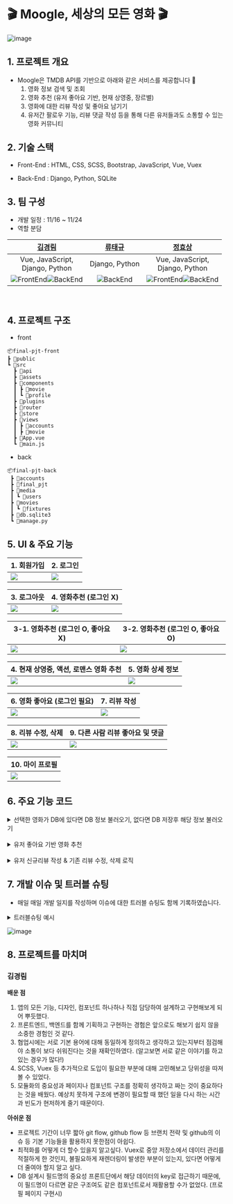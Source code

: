 # 🎬 Moogle, 세상의 모든 영화 🎬

![image](https://user-images.githubusercontent.com/100753588/205097355-6f5b5358-66f5-4355-97b8-601f6e24aa8e.png)

## 1️. 프로젝트 개요
- Moogle은 TMDB API를 기반으로 아래와 같은 서비스를 제공합니다 🎥
  1) 영화 정보 검색 및 조회
  2) 영화 추천 (유저 좋아요 기반, 현재 상영중, 장르별)
  3) 영화에 대한 리뷰 작성 및 좋아요 남기기
  4) 유저간 팔로우 기능, 리뷰 댓글 작성 등을 통해 다른 유저들과도 소통할 수 있는 영화 커뮤니티


## 2. 기술 스택
- Front-End
  : HTML, CSS, SCSS, Bootstrap, JavaScript, Vue, Vuex

- Back-End
  : Django, Python, SQLite

## 3. 팀 구성
- 개발 일정 : 11/16 ~ 11/24
- 역할 분담

| [**김경림**](https://github.com/skylar121 "김경림의 GitHub") | [**류태규**](https://github.com/estar1996 "류태규의 GitHub") |   [**정효상**](https://github.com/Hyormone "정효상의 GitHub")   |
| :--------------: | :------------------: | :-----------------: |
| Vue, JavaScript, <br> Django, Python |   Django, Python |   Vue, JavaScript, <br> Django, Python   |
| ![FrontEnd](https://img.shields.io/badge/FrontEnd-4A06F)![BackEnd](https://img.shields.io/badge/BackEnd-0C4B33)|  ![BackEnd](https://img.shields.io/badge/BackEnd-0C4B33) | ![FrontEnd](https://img.shields.io/badge/FrontEnd-4A06F)![BackEnd](https://img.shields.io/badge/BackEnd-0C4B33) |

<br>



## 4. 프로젝트 구조
- front
```
📦final-pjt-front
┣ 📂public
┗ 📂src
  ┣ 📂api
  ┣ 📂assets
  ┣ 📂components
  ┃ ┣ 📂movie
  ┃ ┗ 📂profile
  ┣ 📂plugins
  ┣ 📂router
  ┣ 📂store
  ┣ 📂views
  ┃ ┣ 📂accounts
  ┃ ┣ 📂movie
  ┣ 📜App.vue
  ┗ 📜main.js
```
- back
```
📦final-pjt-back
 ┣ 📂accounts
 ┣ 📂final_pjt
 ┣ 📂media
 ┃ ┗ 📂users
 ┣ 📂movies
 ┃ ┗ 📂fixtures
 ┣ 📜db.sqlite3
 ┗ 📜manage.py
```

## 5. UI & 주요 기능
| 1. 회원가입 | 2. 로그인 |
|----------|----------|
|<img src="https://user-images.githubusercontent.com/102273370/205475511-37142ee5-ce40-4042-985e-dc3a3cc62923.gif">    | <img src="https://user-images.githubusercontent.com/102273370/205475537-b1429a98-bdc7-400a-bd39-cab80a1b6bc0.gif"> |

| 3. 로그아웃                                                  | 4. 영화추천 (로그인 X)                                       |
| ------------------------------------------------------------ | ------------------------------------------------------------ |
| <img src="https://user-images.githubusercontent.com/102273370/205497331-1f4a09c1-85bd-444e-8436-6a60b2fcc7e9.gif"> | <img src="https://user-images.githubusercontent.com/102273370/205497831-151785d9-970e-44a6-9848-b6f193d6fe42.gif"> |

| 3-1. 영화추천 (로그인 O, 좋아요 X) | 3-2. 영화추천 (로그인 O, 좋아요 O) |
|----------|----------|
| <img src="https://user-images.githubusercontent.com/102273370/205498032-5b2b1db7-5462-45cc-a167-6af41d0d6031.gif"> | <img src="https://user-images.githubusercontent.com/102273370/205498154-2e901669-7ad3-4b2d-86fd-70e61c13c0a0.gif"> |

| 4. 현재 상영중, 액션, 로맨스 영화 추천 | 5. 영화 상세 정보 |
|----------|----------|
| <img src="https://user-images.githubusercontent.com/102273370/205498344-98fd85cc-77e7-4563-a820-22b922930288.gif"> | <img src="https://user-images.githubusercontent.com/102273370/205499415-29a6ab0f-16c3-4a29-b0e3-569d64eeaf9c.gif"> |

| 6. 영화 좋아요 (로그인 필요) | 7. 리뷰 작성 |
|----------|----------|
| <img src="https://user-images.githubusercontent.com/102273370/205498452-2d4b40b0-f1db-4cc0-bf20-c9d216508b9f.gif"> | <img src="https://user-images.githubusercontent.com/102273370/205498511-13f7ce24-5be1-45aa-9951-fc6d001b2ab3.gif"> |

| 8. 리뷰 수정, 삭제 | 9. 다른 사람 리뷰 좋아요 및 댓글 |
|----------|----------|
| <img src="https://user-images.githubusercontent.com/102273370/205499463-ffe553b5-38ac-4152-b650-9b4cb4727c9a.gif"> | <img src="https://user-images.githubusercontent.com/102273370/205498601-fd2158e5-746d-4550-8dd0-1b16a0fd0244.gif"> |

| 10. 마이 프로필 |
|----------|
| <img src="https://user-images.githubusercontent.com/102273370/205498897-9a76f1e2-6b06-4de2-b269-1adab7e82845.gif"> |

## 6. 주요 기능 코드
<details>
<summary>선택한 영화가 DB에 있다면 DB 정보 불러오기, 없다면 DB 저장후 해당 정보 불러오기</summary>
<div markdown="1">

```javascript
getMovieDetail() {
  // 먼저 DB에 있는지 확인
  axios({
    method: 'get',
    url: API_URL + `/movies/${this.$route.params.movie_id}/`,
  })
  .then((res) => {
    this.movie = res.data
  })
  .catch((error) => {
    console.log(error)

    // DB에 없으면 TMDB에서 가져온 데이터를 DB에 저장
    axios({
      method: 'get',
      url: API_URL + `/movies/${this.$route.params.movie_id}/`,
      data: {
        id: this.$route.params.movie_id,
      }
    })
      .then((response) => {
        console.log(response)
      })
      .catch((error) => {
        console.log(error)
      })
  })
},
```

</div>
</details>

<br>

<details>
<summary>유저 좋아요 기반 영화 추천</summary>
<div markdown="1">

```python
@api_view(['GET'])
def recommend(request,user_pk):
    print(request)
    file_path = "movies/fixtures/movies.json"

    with open(file_path, 'r', encoding="UTF-8") as f:
        data = json.load(f)
    new_data = []
    for d in data:
        new_data.append({
            'pk': d['pk'],
            'adult': d['fields']['adult'],
            'overview': d['fields']['overview'],
            'title': d['fields']['title'],
            'poster_path': d['fields']['poster_path'],
            'genres': d['fields']['genres'],
            'vote_average': d['fields']['vote_average'],
        })

    new_data = pd.DataFrame(new_data)

    new_data['overview'].isnull().sum()
    new_data['overview'] = new_data['overview'].fillna('')
    new_data['overview'].isnull().sum() #0 으로 바뀜 내적하면 모두 0 나옴

    tfidf=TfidfVectorizer(stop_words='english') #불용어 제거
    tfidf_mat=tfidf.fit_transform(new_data['overview']).toarray()

    def cos_sim2(X,Y):
        return np.dot(X,Y)/((norm(X)*norm(Y))+1e-7)

    def top_match_ar2(new_data, name, rank=5,simf=cos_sim2):
        sim=[]
        for i in range(len(new_data)):
            if name != i:
                sim.append((simf(new_data[i],new_data[name]),i))
        sim.sort()
        sim.reverse()
        return sim[:rank]

    
    user = get_object_or_404(get_user_model(),pk = user_pk)
    lst1 = list(user.like_movies.all().values())    # 좋아요 누른 영화 리스트
    lst = []    # 새로운 리스트
    movieList = []

    if len(lst1) >= 3:                      # 좋아요를 누른 영화가 3개 이상일 경우
        for elt in lst1:
            lst.append(elt['title'])
    else:                                   # 좋아요를 누른 영화가 3개 미만일 경우
        lst1.append(list(Movie.objects.all().values),3 )
        for elt in lst1:
            lst.append(elt['title'])                        
        
    movieList = random.sample(lst,3)
    recommend_lst = set()
    res_list = []
    for movie_name in movieList:
        # 여기에 영화 이름 동적으로 할당
        movie_idx = list(new_data['title']).index(movie_name)
        for sim, movie_id in top_match_ar2(tfidf_mat, movie_idx ,20):
            res_list.append(str({'id': new_data.loc[movie_id,'pk'], 'title' :new_data.loc[movie_id,'title'], 'poster_path' :new_data.loc[movie_id,'poster_path'], 'vote_average' :new_data.loc[movie_id,'vote_average']}))
        for res in res_list[:30]:
            recommend_lst.add(res)
    result = []
    for i in recommend_lst:
        i = eval(i)
        result.append(i)
    return Response(result)
```

</div>
</details>

<br>

<details>
<summary>유저 신규리뷰 작성 & 기존 리뷰 수정, 삭제 로직</summary>
<div markdown="1">

```javascript
<form @submit.prevent="createReview">
  <div class="star-box d-flex align-items-center justify-content-center mb-3">
    <!-- 유저 리뷰가 있다면 -->
    <div v-if="userReview">
      <b-form-rating
        id="rating-lg-no-border rating-inline"
        @change="onRate"
        :value="userReview?.[0]?.rank"
        icon-half="star-half"
        variant="danger"
        no-border inline show-value show-clear
        precision="1"
        class="star text-light w-100"
        size="lg"
        color="#ffd21e"
      ></b-form-rating>
    </div>
    <!-- 유저 리뷰가 없다면 -->
    <div v-else>
      <b-form-rating
        id="rating-lg-no-border rating-inline"
        @change="onRate"
        v-model="reviewRating"
        icon-half="star-half"
        variant="danger"
        no-border inline show-value show-clear
        precision="1"
        class="star text-light w-100"
        size="lg"
        color="#ffd21e"
      ></b-form-rating>
    </div>
  </div>

  <!-- 수정중 X & 리뷰 있다면 내용 + 수정 + 삭제 버튼 보여주기 -->
  <div v-if="(!isEditing && userReview && userReview?.length > 0)" class="text-center">
    <p class="fs-3">{{ userReview?.[0]?.title }}</p>
    <p style="color: #999;">{{ userReview?.[0]?.content }}</p>
    <div>
      <!-- 수정 -->
      <button @click="onEdit" 
        class="btn btn-primary review-submit-btn me-2"
      >
        <i class="fa-solid fa-pen-to-square"></i>
      </button>
      <!-- 삭제 -->
      <button @click.prevent="deleteReview" 
        type="submit" 
        class="btn review-submit-btn"
        style="color: #999;"
      >
      <i class="fa-solid fa-trash-can" style="cursor: pointer"></i>
      </button>
    </div>
  </div>

  <!-- 수정중 OR 리뷰 없다면 리뷰 form -->
  <div v-else class="w-75 my-0 mx-auto">
    <!-- 리뷰 있다면 UPDATE -->
    <div v-if="isEditing && userReview && userReview?.length > 0">
      <div class="mb-3 review-input text-center" @change="onRate" >
        <label for="reviewTitle" class="form-label">제목</label>
        <input 
          :value="reviewTitle" 
          class="" id="reviewTitle" rows="3" 
          placeholder="2자 이상 남겨주세요." 
        >
      </div>
      <div class="mb-3 review-input" @change="onRate" >
        <label for="reviewContent" class="form-label">내용</label>
        <textarea v-model="reviewContent" class="" id="reviewContent" rows="3" placeholder="2자 이상 남겨주세요."></textarea>
      </div>
      <div class="d-flex justify-content-end">
        <!-- 수정 완료 -->
        <button @click.prevent="updateReview" type="submit" class="btn btn-primary review-submit-btn me-2"> 
          <!-- 저장  -->
          <i class="fa-solid fa-floppy-disk"></i></button>
        <!-- 수정 취소 -->
        <button type="button" @click="onEdit" class="btn btn-dark text-light">
          <!-- 취소 -->
          <i class="fa-solid fa-xmark"></i></button>
      </div>
    </div>
    <!-- 리뷰 없다면 CREATE -->
    <div v-else class="-flex flex-column justify-content-end align-items-center">            
      <div class="mb-3 review-input text-center" @change="onRate">
        <label for="reviewTitle" class="form-label fs-4">제목</label>
        <input v-model="reviewTitle" class="" id="reviewTitle" rows="3" placeholder="2자 이상 남겨주세요.">
      </div>
      <div class="mb-3 review-input text-center" @change="onRate">
        <label for="reviewContent" class="form-label fs-5">내용</label>
        <div class="d-block w-100"><textarea v-model="reviewContent" id="reviewContent" rows="3" placeholder="2자 이상 남겨주세요.">{{}}</textarea></div>
      </div>
      <div class="d-flex justify-content-end">
        <!-- 별점 & 리뷰 저장 -->
        <button @click.prevent="createReview" type="submit" class="btn btn-primary review-submit-btn"><i class="fa-solid fa-floppy-disk"></i></button>
      </div>
    </div>
  </div>
  <!-- <div class="mb-3 form-check review-check">
    <input type="checkbox" class="form-check-input" id="private">
    <label class="form-check-label me-2" for="private">비밀글</label>
    <span id="emailHelp" class="form-text text-muted">나만 볼 수 있어요.</span>
  </div> -->
</form>
```

</div>
</details>



## 7. 개발 이슈 및 트러블 슈팅
- 매일 매일 개발 일지를 작성하며 이슈에 대한 트러블 슈팅도 함께 기록하였습니다.
<details>
<summary>트러블슈팅 예시</summary>
<div markdown="1">

![image](https://user-images.githubusercontent.com/100753588/205089044-dc0ff68f-78b0-46ae-8cfb-676223f907e1.png)

</div>
</details>


![image](https://user-images.githubusercontent.com/100753588/205088816-9b5347e8-8f48-4b45-aaf6-35d1bbfd6fcd.png)



## 8. 프로젝트를 마치며
### 김경림
**배운 점**
1. 앱의 모든 기능, 디자인, 컴포넌트 하나하나 직접 담당하여 설계하고 구현해보게 되어 뿌듯했다.
2. 프론트엔드, 백엔드를 함께 기획하고 구현하는 경험은 앞으로도 해보기 쉽지 않을 소중한 경험인 것 같다.
3. 협업시에는 서로 기본 용어에 대해 동일하게 정의하고 생각하고 있는지부터 점검해야 소통이 보다 쉬워진다는 것을 재확인하였다. (알고보면 서로 같은 이야기를 하고 있는 경우가 많다!)
4. SCSS, Vuex 등 추가적으로 도입이 필요한 부분에 대해 고민해보고 당위성을 따져볼 수 있었다.
5. 모듈화의 중요성과 페이지나 컴포넌트 구조를 정확히 생각하고 짜는 것이 중요하다는 것을 배웠다. 예상치 못하게 구조에 변경이 필요할 때 했던 일을 다시 하는 시간과 빈도가 현저하게 줄기 때문이다.

**아쉬운 점**
- 프로젝트 기간이 너무 짧아 git flow, github flow 등 브랜치 전략 및 github의 이슈 등 기본 기능들을 활용하지 못한점이 아쉽다.
- 최적화를 어떻게 더 할수 있을지 알고싶다.
Vuex로 중앙 저장소에서 데이터 관리를 적절하게 한 것인지, 불필요하게 재렌더링이 발생한 부분이 있는지, 있다면 어떻게 더 줄여야 할지 알고 싶다.
- DB 설계시 필드명의 중요성
프론트단에서 해당 데이터의 key로 접근하기 때문에, 이 필드명이 다르면 같은 구조여도 같은 컴포넌트로서 재활용할 수가 없었다.  (프로필 페이지 구현시)
